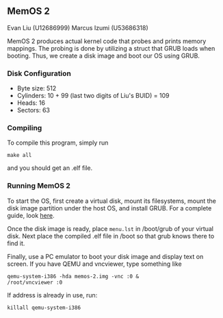 ## MemOS 2

Evan Liu (U12686999) Marcus Izumi (U53686318)

MemOS 2 produces actual kernel code that probes and prints memory mappings. The probing is done by utilizing a struct that GRUB loads when booting. Thus, we create a disk image and boot our OS using GRUB. 

### Disk Configuration
* Byte size: 512
* Cylinders: 10 + 99 (last two digits of Liu's BUID) = 109 
* Heads: 16
* Sectors: 63

### Compiling
To compile this program, simply run 
```
make all
```
and you should get an .elf file. 

### Running MemOS 2 
To start the OS, first create a virtual disk, mount its filesystems, mount the disk image partition under the host OS, and install GRUB. For a complete guide, look [here](https://www.cs.bu.edu/fac/richwest/cs552_fall_2025/assignments/memos/disk-image-HOWTO). 

Once the disk image is ready, place `menu.lst` in /boot/grub of your virtual disk. Next place the compiled .elf file in /boot so that grub knows there to find it. 

Finally, use a PC emulator to boot your disk image and display text on screen. If you have QEMU and vncviewer, type something like 
```
qemu-system-i386 -hda memos-2.img -vnc :0 &
/root/vncviewer :0
```

If address is already in use, run: 
```
killall qemu-system-i386
```

